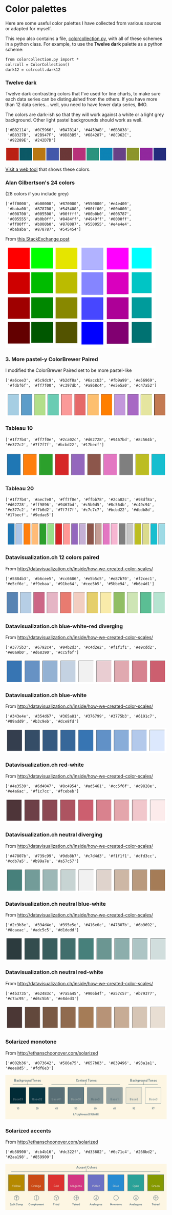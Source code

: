 Color palettes
=============

Here are some useful color palettes I have collected from various sources or adapted for myself.

This repo also contains a file, [colorcollection.py](colorcollection.py), with all of these schemes in a python class. For example, to use the **Twelve dark** palette as a python scheme:

    from colorcollection.py import *
    colrcoll = ColorCollection()
    dark12 = colrcoll.dark12

### Twelve dark ###

Twelve dark contrasting colors that I've used for line charts, to make sure each data series can be distinguished from the others. If you have more than 12 data series... well, you need to have fewer data series, IMO.

The colors are dark-ish so that they will work against a white or a light grey background. Other light pastel backgrounds should work as well.

    ['#BB2114', '#0C5966', '#BA7814', '#4459AB', '#6B3838', 
     '#B8327B', '#2B947F', '#0D83B5', '#684287', '#8C962C', 
     '#92289E', '#242D7D']

![My 12](twelve_dark.png)

 [Visit a web tool](http://www.colorcombos.com/combomaker.html?design=squares&output_width=70&size_option=element&colors=BB2114,0C5966,BA7814,4459AB,6B3838,B8327B,2B947F,0D83B5,684287,8C962C,92289E,242D7D&background_color=FFFFFF&show_hex_flag=Y) that shows these colors.


### Alan Gilbertson's 24 colors ###

(28 colors if you include grey)

    ['#ff0000', '#b00000', '#870000', '#550000', '#e4e400', 
     '#baba00', '#878700', '#545400', '#00ff00', '#00b000', 
     '#008700', '#005500', '#00ffff', '#00b0b0', '#008787', 
     '#005555', '#b0b0ff', '#8484ff', '#4949ff', '#0000ff', 
     '#ff00ff', '#b000b0', '#870087', '#550055', '#e4e4e4', 
     '#bababa', '#878787', '#545454']

From [this StackExchange post](http://graphicdesign.stackexchange.com/questions/3682/large-color-set-for-coloring-of-many-datasets-on-a-plot)

![A.G. 24](alan_gilbertsons_24_colors_without_grey.png)

### 3. More pastel-y ColorBrewer Paired ###

I modified the ColorBrewer Paired set to be more pastel-like

    ['#a6cee3', '#5c9dc9', '#b2df8a', '#6accb3', '#fb9a99', '#e56969',
     '#fdbf6f', '#ff7f00', '#c397db', '#a868c4', '#e5e5a0', '#c47a52']

![Paired Pastel](cbpairedpastel.png)

### Tableau 10 ###

    ['#1f77b4', '#ff7f0e', '#2ca02c', '#d62728', '#9467bd', '#8c564b', '#e377c2', '#7f7f7f', '#bcbd22', '#17becf']
	
![Tableau 10](tableau10.png)

### Tableau 20 ###

	['#1f77b4', '#aec7e8', '#ff7f0e', '#ffbb78', '#2ca02c', '#98df8a', '#d62728', '#ff9896', '#9467bd', '#c5b0d5', '#8c564b', '#c49c94', '#e377c2', '#f7b6d2', '#7f7f7f', '#c7c7c7', '#bcbd22', '#dbdb8d', '#17becf', '#9edae5']
	
![Tableau 20](tableau20.png)

### Datavisualization.ch 12 colors paired ###

From http://datavisualization.ch/inside/how-we-created-color-scales/

	['#5884b3', '#b6cee5', '#cc6686', '#e5b5c5', '#e87b70', '#f2cec1', '#e5cf6c', '#f9ebaa', '#91be64', '#cee5b5', '#5bbe94', '#b6e4d1']

![Datavisualization.ch 12 paired](dvz12.png)

### Datavisualization.ch blue-white-red diverging ###

From http://datavisualization.ch/inside/how-we-created-color-scales/

	['#3775b3', '#6792c4', '#94b2d3', '#c4d2e2', '#f1f1f1', '#e9cdd2', '#e0a9b0', '#d68390', '#cc5f6f']

![Datavisualization.ch bwr](dvz9bwr.png)

### Datavisualization.ch blue-white ###

From http://datavisualization.ch/inside/how-we-created-color-scales/

	['#343e4e', '#354d67', '#365a81', '#376799', '#3775b3', '#6191c7', '#89add9', '#b3c9eb', '#dce8fd']

![Datavisualization.ch bw](dvz9bw.png)

### Datavisualization.ch red-white ###

From http://datavisualization.ch/inside/how-we-created-color-scales/

	['#4e3539', '#6d4047', '#8c4954', '#ad5461', '#cc5f6f', '#d9828e', '#e4a6ac', '#f1c7cc', '#fcebeb']

![Datavisualization.ch bw](dvz9rw.png)

### Datavisualization.ch neutral diverging ###

From http://datavisualization.ch/inside/how-we-created-color-scales/

	['#47807b', '#739c99', '#9db8b7', '#c7d4d3', '#f1f1f1', '#dfd3cc', '#cdb7a5', '#b99a7e', '#a57c57']

![Datavisualization.ch neutral](dvz9n.png)

### Datavisualization.ch neutral blue-white ###

From http://datavisualization.ch/inside/how-we-created-color-scales/

	['#2c3b3e', '#334d4e', '#395e5e', '#416e6c', '#47807b', '#6b9692', '#8caeac', '#adc5c5', '#d1dedd']

![Datavisualization.ch nbw](dvz9nbw.png)

### Datavisualization.ch neutral red-white ###

From http://datavisualization.ch/inside/how-we-created-color-scales/

	['#4b3735', '#62483c', '#7a5a45', '#906b4f', '#a57c57', '#b79377', '#c7ac95', '#d6c5b5', '#e8ded3']

![Datavisualization.ch bw](dvz9nrw.png)

### Solarized monotone ###

From http://ethanschoonover.com/solarized

	['#002b36', '#073642', '#586e75', '#657b83', '#839496', '#93a1a1', '#eee8d5', '#fdf6e3']
	
![Solarized monotone](solarized_mono.png)

### Solarized accents ###

From http://ethanschoonover.com/solarized

	['#b58900', '#cb4b16', '#dc322f', '#d33682', '#6c71c4', '#268bd2', '#2aa198', '#859900']
	
![Solarized accents](solarized_acc.png)
	

